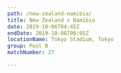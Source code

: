 ```yaml
---
path: /new-zealand-namibia/
title: New Zealand v Namibia
date: 2019-10-06T04:45Z
endDate: 2019-10-06T06:05Z
locationName: Tokyo Stadium, Tokyo
group: Pool B
matchNumber: 27

---
```

